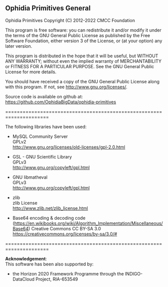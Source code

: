 Ophidia Primitives General
--------------------------

Ophidia Primitives
Copyright (C) 2012-2022 CMCC Foundation

This program is free software: you can redistribute it and/or modify
it under the terms of the GNU General Public License as published by
the Free Software Foundation, either version 3 of the License, or
(at your option) any later version.

This program is distributed in the hope that it will be useful,
but WITHOUT ANY WARRANTY; without even the implied warranty of
MERCHANTABILITY or FITNESS FOR A PARTICULAR PURPOSE.  See the
GNU General Public License for more details.

You should have received a copy of the GNU General Public License
along with this program.  If not, see <http://www.gnu.org/licenses/>.

Source code is available on github at: 
https://github.com/OphidiaBigData/ophidia-primitives

=====================================================================

The following libraries have been used:

- MySQL Community Server</br>
GPLv2</br>
http://www.gnu.org/licenses/old-licenses/gpl-2.0.html

- GSL - GNU Scientific Library</br>
GPLv3</br>
http://www.gnu.org/copyleft/gpl.html

- GNU libmatheval</br>
GPLv3</br>
http://www.gnu.org/copyleft/gpl.html

- zlib</br>
zlib License</br>
http://www.zlib.net/zlib_license.html

- Base64 encoding & decoding code (https://en.wikibooks.org/wiki/Algorithm_Implementation/Miscellaneous/Base64)
Creative Commons CC BY-SA 3.0</br>
https://creativecommons.org/licenses/by-sa/3.0/#

=====================================================================

<b>Acknowledgement</b>:</br>
This software has been also supported by:

- the Horizon 2020 Framework Programme through the INDIGO-DataCloud Project, RIA-653549

